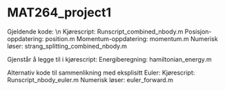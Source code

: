 # MAT264_project1

Gjeldende kode: \n
  Kjørescript: Runscript_combined_nbody.m
  Posisjon-oppdatering: position.m
  Momentum-oppdatering: momentum.m
  Numerisk løser: strang_splitting_combined_nbody.m
  
Gjenstår å legge til i kjørescript:
  Energiberegning: hamiltonian_energy.m
  
Alternativ kode til sammenlikning med eksplisitt Euler:
  Kjørescript: Runscript_nbody_euler.m
  Numerisk løser: euler_forward.m
